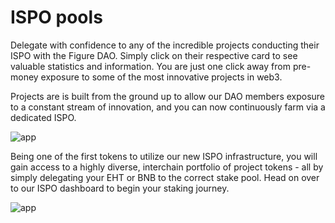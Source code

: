 # ISPO pools

Delegate with confidence to any of the incredible projects conducting their ISPO with the Figure DAO. Simply click on their respective card to see valuable statistics and information. You are just one click away from pre-money exposure to some of the most innovative projects in web3.

Projects are is built from the ground up to allow our DAO members exposure to a constant stream of innovation, and you can now continuously farm via a dedicated ISPO.

![app](https://figuredao.app/img/ispoStart.png)

Being one of the first tokens to utilize our new ISPO infrastructure, you will gain access to a highly diverse, interchain portfolio of project tokens - all by simply delegating your EHT or BNB to the correct stake pool. Head on over to our ISPO dashboard to begin your staking journey.

![app](https://figuredao.app/img/pools.png)
